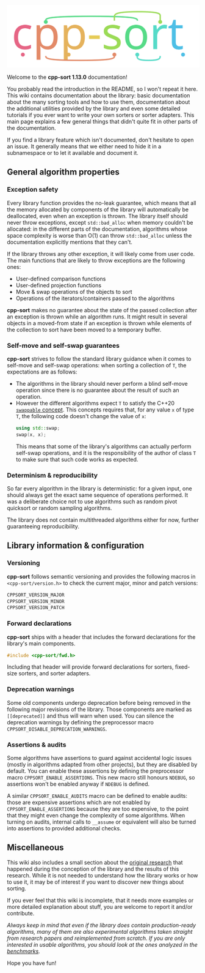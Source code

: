 ![cpp-sort logo](images/cpp-sort-logo.svg)

Welcome to the **cpp-sort 1.13.0** documentation!

You probably read the introduction in the README, so I won't repeat it here. This wiki contains documentation about the library: basic documentation about the many sorting tools and how to use them, documentation about the additional utilities provided by the library and even some detailed tutorials if you ever want to write your own sorters or sorter adapters. This main page explains a few general things that didn't quite fit in other parts of the documentation.

If you find a library feature which isn't documented, don't hesitate to open an issue. It generally means that we either need to hide it in a subnamespace or to let it available and document it.

## General algorithm properties

### Exception safety

Every library function provides the no-leak guarantee, which means that all the memory allocated by components of the library will automatically be deallocated, even when an exception is thrown. The library itself should never throw exceptions, except `std::bad_alloc` when memory couldn't be allocated: in the different parts of the documentation, algorithms whose space complexity is worse than O(1) can throw `std::bad_alloc` unless the documentation explicitly mentions that they can't.

If the library throws any other exception, it will likely come from user code. The main functions that are likely to throw exceptions are the following ones:
* User-defined comparison functions
* User-defined projection functions
* Move & swap operations of the objects to sort
* Operations of the iterators/containers passed to the algorithms

**cpp-sort** makes no guarantee about the state of the passed collection after an exception is thrown while an algorithm runs. It might result in several objects in a moved-from state if an exception is thrown while elements of the collection to sort have been moved to a temporary buffer.

### Self-move and self-swap guarantees

**cpp-sort** strives to follow the standard library guidance when it comes to self-move and self-swap operations: when sorting a collection of `T`, the expectations are as follows:
* The algorithms in the library should never perform a blind self-move operation since there is no guarantee about the result of such an operation.
* However the different algorithms expect `T` to satisfy the C++20 [`swappable` concept][swappable]. This concepts requires that, for any value `x` of type `T`, the following code doesn't change the value of `x`:
    ```cpp
    using std::swap;
    swap(x, x);
    ```
    This means that some of the library's algorithms can actually perform self-swap operations, and it is the responsibility of the author of class `T` to make sure that such code works as expected.

### Determinism & reproducibility

So far every algorithm in the library is deterministic: for a given input, one should always get the exact same sequence of operations performed. It was a deliberate choice not to use algorithms such as random pivot quicksort or random sampling algorithms.

The library does not contain multithreaded algorithms either for now, further guaranteeing reproducibility.

## Library information & configuration

### Versioning

**cpp-sort** follows semantic versioning and provides the following macros in `<cpp-sort/version.h>` to check the current major, minor and patch versions:

```cpp
CPPSORT_VERSION_MAJOR
CPPSORT_VERSION_MINOR
CPPSORT_VERSION_PATCH
```

### Forward declarations

**cpp-sort** ships with a header that includes the forward declarations for the library's main components.

```cpp
#include <cpp-sort/fwd.h>
```

Including that header will provide forward declarations for sorters, fixed-size sorters, and sorter adapters.

### Deprecation warnings

Some old components undergo deprecation before being removed in the following major revisions of the library. Those components are marked as `[[deprecated]]` and thus will warn when used. You can silence the deprecation warnings by defining the preprocessor macro `CPPSORT_DISABLE_DEPRECATION_WARNINGS`.

### Assertions & audits

Some algorithms have assertions to guard against accidental logic issues (mostly in algorithms adapted from other projects), but they are disabled by default. You can enable these assertions by defining the preprocessor macro `CPPSORT_ENABLE_ASSERTIONS`. This new macro still honours `NDEBUG`, so assertions won't be enabled anyway if `NDEBUG` is defined.

A similar `CPPSORT_ENABLE_AUDITS` macro can be defined to enable audits: those are expensive assertions which are not enabled by `CPPSORT_ENABLE_ASSERTIONS` because they are too expensive, to the point that they might even change the complexity of some algorithms. When turning on audits, internal calls to `__assume` or equivalent will also be turned into assertions to provided additional checks.

## Miscellaneous

This wiki also includes a small section about the [original research][original-research] that happened during the conception of the library and the results of this research. While it is not needed to understand how the library works or how to use it, it may be of interest if you want to discover new things about sorting.

If you ever feel that this wiki is incomplete, that it needs more examples or more detailed explanation about stuff, you are welcome to report it and/or contribute.

*Always keep in mind that even if the library does contain production-ready algorithms, many of them are also experimental algorithms taken straight from research papers and reimplemented from scratch. If you are only interested in usable algorithms, you should look at the ones analyzed in the [benchmarks][benchmarks].*

Hope you have fun!

  [benchmarks]: Benchmarks.md
  [original-research]: Original-research.md
  [swappable]: https://en.cppreference.com/w/cpp/concepts/swappable
